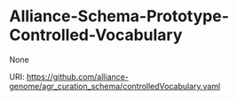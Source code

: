# Alliance-Schema-Prototype-Controlled-Vocabulary

None

URI: https://github.com/alliance-genome/agr_curation_schema/controlledVocabulary.yaml

